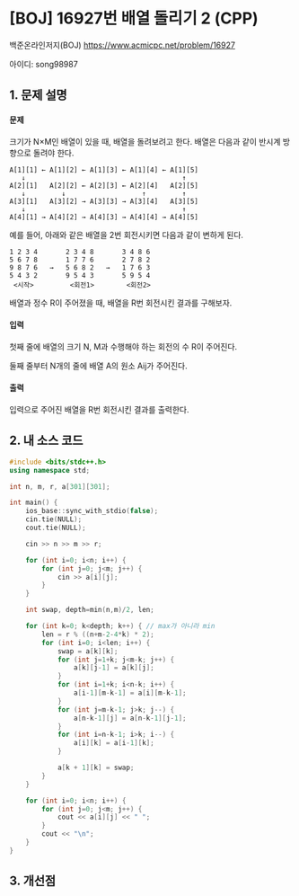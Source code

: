 # [BOJ] 16927번 배열 돌리기 2 (CPP)


백준온라인저지(BOJ) https://www.acmicpc.net/problem/16927


아이디: song98987


## 1. 문제 설명

#### 문제
크기가 N×M인 배열이 있을 때, 배열을 돌려보려고 한다. 배열은 다음과 같이 반시계 방향으로 돌려야 한다.
```text
A[1][1] ← A[1][2] ← A[1][3] ← A[1][4] ← A[1][5]
   ↓                                       ↑
A[2][1]   A[2][2] ← A[2][3] ← A[2][4]   A[2][5]
   ↓         ↓                   ↑         ↑
A[3][1]   A[3][2] → A[3][3] → A[3][4]   A[3][5]
   ↓                                       ↑
A[4][1] → A[4][2] → A[4][3] → A[4][4] → A[4][5]
```
예를 들어, 아래와 같은 배열을 2번 회전시키면 다음과 같이 변하게 된다.
```text
1 2 3 4       2 3 4 8       3 4 8 6
5 6 7 8       1 7 7 6       2 7 8 2
9 8 7 6   →   5 6 8 2   →   1 7 6 3
5 4 3 2       9 5 4 3       5 9 5 4
 <시작>         <회전1>        <회전2>
```
배열과 정수 R이 주어졌을 때, 배열을 R번 회전시킨 결과를 구해보자.

#### 입력
첫째 줄에 배열의 크기 N, M과 수행해야 하는 회전의 수 R이 주어진다.

둘째 줄부터 N개의 줄에 배열 A의 원소 Aij가 주어진다.

#### 출력
입력으로 주어진 배열을 R번 회전시킨 결과를 출력한다.

## 2. 내 소스 코드

```c++
#include <bits/stdc++.h>
using namespace std;

int n, m, r, a[301][301];

int main() {
    ios_base::sync_with_stdio(false);
    cin.tie(NULL);
    cout.tie(NULL);

    cin >> n >> m >> r;

    for (int i=0; i<n; i++) {
        for (int j=0; j<m; j++) {
            cin >> a[i][j];
        }
    }

    int swap, depth=min(n,m)/2, len;

    for (int k=0; k<depth; k++) { // max가 아니라 min
        len = r % ((n+m-2-4*k) * 2);
        for (int i=0; i<len; i++) {
            swap = a[k][k];
            for (int j=1+k; j<m-k; j++) {
                a[k][j-1] = a[k][j];
            }    
            for (int i=1+k; i<n-k; i++) {
                a[i-1][m-k-1] = a[i][m-k-1];
            }
            for (int j=m-k-1; j>k; j--) {
                a[n-k-1][j] = a[n-k-1][j-1];
            }
            for (int i=n-k-1; i>k; i--) {
                a[i][k] = a[i-1][k];
            }

            a[k + 1][k] = swap;
        }
    }

    for (int i=0; i<n; i++) {
        for (int j=0; j<m; j++) {
            cout << a[i][j] << " ";
        }
        cout << "\n";
    }
}
```

## 3. 개선점